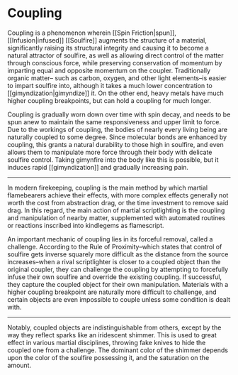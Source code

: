 # Coupling

Coupling is a phenomenon wherein [[Spin Friction|spun]], [[Infusion|infused]] [[Soulfire]] augments the structure of a material, significantly raising its structural integrity and causing it to become a natural attractor of soulfire, as well as allowing direct control of the matter through conscious force, while preserving conservation of momentum by imparting equal and opposite momentum on the coupler. Traditionally organic matter– such as carbon, oxygen, and other light elements–is easier to impart soulfire into, although it takes a much lower concentration to [[gimyndization|gimyndize]] it. On the other end, heavy metals have much higher coupling breakpoints, but can hold a coupling for much longer.

Coupling is gradually worn down over time with spin decay, and needs to be spun anew to maintain the same responsiveness and upper limit to force. Due to the workings of coupling, the bodies of nearly every living being are naturally coupled to some degree. Since molecular bonds are enhanced by coupling, this grants a natural durability to those high in soulfire, and even allows them to manipulate more force through their body with delicate soulfire control. Taking gimynfire into the body like this is possible, but it induces rapid [[gimyndization]] and gradually increasing pain.

---

In modern firekeeping, coupling is the main method by which martial flamebearers achieve their effects, with more complex effects generally not worth the cost from abstraction drag, or the time investment to remove said drag. In this regard, the main action of martial scriptlighting is the coupling and manipulation of nearby matter, supplemented with automated routines or reactions inscribed into kindlegems as flamescript.

An important mechanic of coupling lies in its forceful removal, called a challenge. According to the Rule of Proximity–which states that control of soulfire gets inverse squarely more difficult as the distance from the source increases–when a rival scriptlighter is closer to a coupled object than the original coupler, they can challenge the coupling by attempting to forcefully infuse their own soulfire and override the existing coupling. If successful, they capture the coupled object for their own manipulation. Materials with a higher coupling breakpoint are naturally more difficult to challenge, and certain objects are even impossible to couple unless some condition is dealt with.

---

Notably, coupled objects are indistinguishable from others, except by the way they reflect sparks like an iridescent shimmer. This is used to great effect in various martial disciplines, throwing fake knives to hide the coupled one from a challenge. The dominant color of the shimmer depends upon the color of the soulfire possessing it, and the saturation on the amount.
